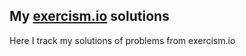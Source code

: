 ## My [exercism.io](http://exercism.io/) solutions

Here I track my solutions of problems from exercism.io
